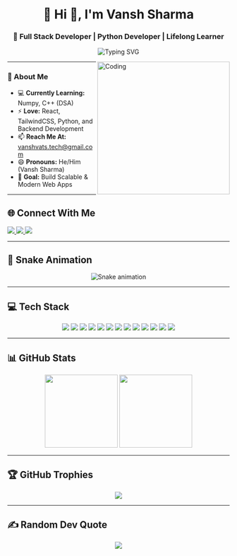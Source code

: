 <!-- HEADER -->
<h1 align="center">💫 Hi 👋, I'm Vansh Sharma</h1>
<h3 align="center">🚀 Full Stack Developer | Python Developer | Lifelong Learner</h3>

<!-- Typing SVG -->
<p align="center">
  <img src="https://readme-typing-svg.herokuapp.com?size=24&color=0EA5A4&center=true&vCenter=true&width=500&lines=Hello!+Welcome+to+my+GitHub!;I+love+coding+in+JavaScript;React+is+my+favorite!;Learning+Java+and+C%2B%2B+too" alt="Typing SVG">
</p>

<!-- CODING GIF -->
<picture>
  <!-- Mobile version -->
  <source media="(max-width: 600px)" srcset="https://www.simontechway.com/wp-content/uploads/2020/04/dev-gif.gif">
  <!-- Desktop version -->
  <img align="right" alt="Coding" width="300" src="https://www.simontechway.com/wp-content/uploads/2020/04/dev-gif.gif">
</picture>

---

### 🌟 About Me  
- 💻 **Currently Learning:** Numpy, C++ (DSA)  
- ⚡ **Love:** React, TailwindCSS, Python, and Backend Development  
- 📫 **Reach Me At:** [vanshvats.tech@gmail.com](mailto:vanshvats.tech@gmail.com)  
- 😄 **Pronouns:** He/Him (Vansh Sharma)  
- 🎯 **Goal:** Build Scalable & Modern Web Apps  

---

## 🌐 Connect With Me  
<p align="left">
  <a href="https://instagram.com/vanshsharma.dev">
    <img src="https://img.shields.io/badge/Instagram-%23E4405F.svg?style=for-the-badge&logo=Instagram&logoColor=white" />
  </a>
  <a href="https://linkedin.com/in/vansh-sharma-855aa0293">
    <img src="https://img.shields.io/badge/LinkedIn-%230077B5.svg?style=for-the-badge&logo=linkedin&logoColor=white" />
  </a>
  <a href="mailto:vanshvats.tech@gmail.com">
    <img src="https://img.shields.io/badge/Email-D14836?style=for-the-badge&logo=gmail&logoColor=white" />
  </a>
</p>

---

## 🐍 Snake Animation  
<div align="center">
  <img src="https://profile-readme-generator.com/assets/snake.svg" alt="Snake animation" />
</div>

---
  
## 💻 Tech Stack
<p align="center">
  <img src="https://img.shields.io/badge/javascript-%23323330.svg?style=for-the-badge&logo=javascript&logoColor=%23F7DF1E" />
  <img src="https://img.shields.io/badge/html5-%23E34F26.svg?style=for-the-badge&logo=html5&logoColor=white" />
  <img src="https://img.shields.io/badge/css3-%231572B6.svg?style=for-the-badge&logo=css3&logoColor=white" />
  <img src="https://img.shields.io/badge/c++-%2300599C.svg?style=for-the-badge&logo=c%2B%2B&logoColor=white" />
  <img src="https://img.shields.io/badge/python-3670A0?style=for-the-badge&logo=python&logoColor=ffdd54" />
  <img src="https://img.shields.io/badge/react-%2320232a.svg?style=for-the-badge&logo=react&logoColor=%2361DAFB" />
  <img src="https://img.shields.io/badge/tailwindcss-%2338B2AC.svg?style=for-the-badge&logo=tailwind-css&logoColor=white" />
  <img src="https://img.shields.io/badge/node.js-6DA55F?style=for-the-badge&logo=node.js&logoColor=white" />
  <img src="https://img.shields.io/badge/express.js-%23404d59.svg?style=for-the-badge&logo=express&logoColor=%2361DAFB" />
  <img src="https://img.shields.io/badge/MongoDB-%234ea94b.svg?style=for-the-badge&logo=mongodb&logoColor=white" />
  <img src="https://img.shields.io/badge/django-%23092E20.svg?style=for-the-badge&logo=django&logoColor=white" />
  <img src="https://img.shields.io/badge/React_Router-CA4245?style=for-the-badge&logo=react-router&logoColor=white" />
  <img src="https://img.shields.io/badge/React%20Hook%20Form-%23EC5990.svg?style=for-the-badge&logo=reacthookform&logoColor=white" />
</p>

---

## 📊 GitHub Stats  
<p align="center">
  <img src="https://github-readme-stats.vercel.app/api?username=vanshsharma-tech&theme=dark&hide_border=false&include_all_commits=true&count_private=false" height="165">
  <img src="https://nirzak-streak-stats.vercel.app/?user=vanshsharma-tech&theme=dark&hide_border=false" height="165">
</p>

---

## 🏆 GitHub Trophies  
<p align="center">
  <img src="https://github-profile-trophy.vercel.app/?username=vanshsharma-tech&theme=radical&no-frame=false&no-bg=true&margin-w=4">
</p>

---

## ✍️ Random Dev Quote  
<p align="center">
  <img src="https://quotes-github-readme.vercel.app/api?type=horizontal&theme=radical">
</p>


